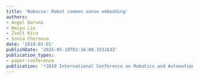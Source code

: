 ```yaml
---
title: 'Robocse: Robot common sense embedding'
authors:
- Angel Daruna
- Weiyu Liu
- Zsolt Kira
- Sonia Chernova
date: '2019-01-01'
publishDate: '2025-05-19T02:16:08.153163Z'
publication_types:
- paper-conference
publication: '*2019 International Conference on Robotics and Automation (ICRA)*'
---
```

